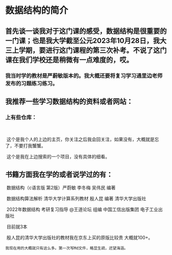 # 数据结构的简介

## 首先谈一谈我对于这门课的感受，数据结构是很重要的一门课；也是我大学截至公元2023年10月28日，我大三上学期，要进行这门课程的第三次补考。不说了这门课在我们学校还是稍微有一点难度的，哎。

### 我当时学的教材是严蔚敏版本的。我大概还要将复习学习通里边老师发布的习题练习练习。

## 我推荐一些学习数据结构的资料或者网站：

### [](https://github.com/)上有些仓库： 

​	[](https://github.com/LamberttLiu/CS-Basic-SelfLearning-408)

​	[](https://github.com/lovecjiayao)这个是我个人的上边的主页，你关注之后我会回关注，如果没有，大概就是忘了，不要打我蟹蟹。

​	[](https://github.com/ashish-ratn/Awesome-Algorithms-Data-Structures)这个是我在上边搜索的一个项目，没有具体的细看。

##    书籍方面我在学的或者说学过的有：

​	  数据结构（c语言版 第2版）严蔚敏 李冬梅 吴伟民 编著 

​	  数据结构算法解析 清华大学计算系列教材 殷人昆 编著 清华大学出版社

​      2022年数据结构 考研复习指导 @王道论坛 组编 中国工信出版集团  电子工业出版社

​	  目前就3本

​      殷人昆的清华大学出版社的教材我在京东上买的原版比较贵 大概就100+。

 	我现在用的大概就只有这么多。第一次写Md文件，略显生疏，还望海涵。



